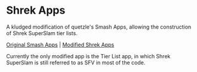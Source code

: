 Shrek Apps
==========

A kludged modification of quetzle's Smash Apps, allowing the construction of Shrek SuperSlam tier lists.

[Original Smash Apps](http://quetzle.github.io/smash-apps)
|
[Modified Shrek Apps](http://rujames.github.io/shrek-apps)

Currently the only modified app is the Tier List app, in which Shrek SuperSlam is still referred to as SFV in most of the code.
